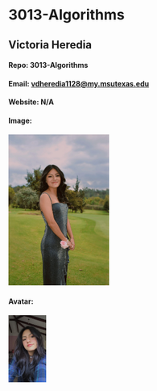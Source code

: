 # 3013-Algorithms

## Victoria Heredia 

#### Repo: 3013-Algorithms

#### Email: vdheredia1128@my.msutexas.edu

#### Website: N/A

#### Image: 
<img src = "https://github.com/vicky04edx/2143-OOP/blob/3b0fc0caeabcf228c5b09356b63ac4a18d632fc5/WhatsApp%20Image%202024-08-29%20at%2015.45.02_403e1d69.jpg" width="200">

#### Avatar:
<img src = "https://github.com/vicky04edx/2143-OOP/blob/3b0fc0caeabcf228c5b09356b63ac4a18d632fc5/WhatsApp%20Image%202024-08-27%20at%2017.38.38_ea9c2dcb.jpg" width = "75">




